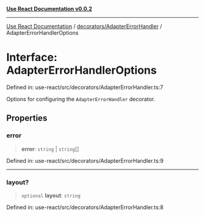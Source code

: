 [**Use React Documentation v0.0.2**](../../../README.md)

***

[Use React Documentation](../../../modules.md) / [decorators/AdapterErrorHandler](../README.md) / AdapterErrorHandlerOptions

# Interface: AdapterErrorHandlerOptions

Defined in: use-react/src/decorators/AdapterErrorHandler.ts:7

Options for configuring the `AdapterErrorHandler` decorator.

## Properties

### error

> **error**: `string` \| `string`[]

Defined in: use-react/src/decorators/AdapterErrorHandler.ts:9

***

### layout?

> `optional` **layout**: `string`

Defined in: use-react/src/decorators/AdapterErrorHandler.ts:8
